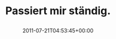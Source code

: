 ---
retweeted: false
source: <a href="http://twitter.com/download/android" rel="nofollow">Twitter for Android</a>
entities:
  hashtags: []
  symbols: []
  user_mentions: []
  urls:
  - url: http://t.co/JvqyvRk
    expanded_url: http://yfrog.com/kfb4akj
    display_url: yfrog.com/kfb4akj
    indices:
    - '22'
    - '41'
display_text_range:
- '0'
- '41'
favorite_count: '0'
id_str: '93906486048210944'
truncated: false
retweet_count: '0'
id: '93906486048210944'
possibly_sensitive: false
created_at: Thu Jul 21 04:53:45 +0000 2011
favorited: false
full_text: Passiert mir ständig.
lang: de
quote_url: http://yfrog.com/kfb4akj
tags:
- pesos/twitter
date: '2011-07-21T04:53:45+00:00'
src: https://twitter.com/bascht/status/93906486048210944
original_url: https://twitter.com/bascht/status/93906486048210944
type: twitter_tweet
text: Passiert mir ständig.
title: 'Passiert mir ständig.

  '

---